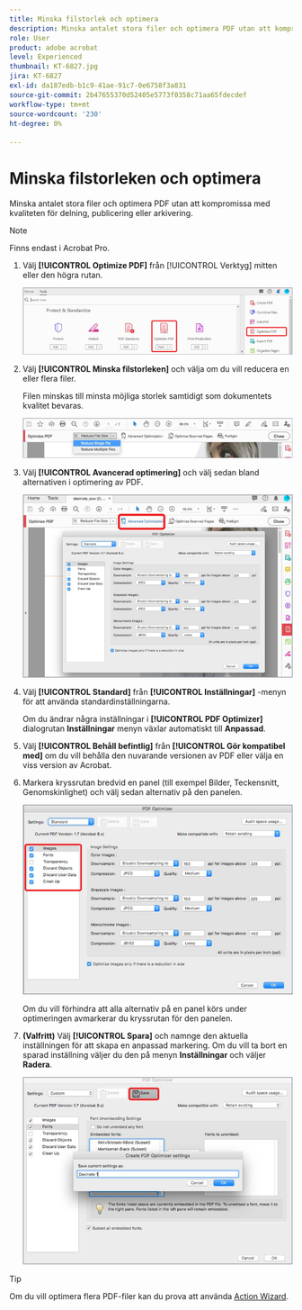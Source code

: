 ```yaml
---
title: Minska filstorlek och optimera
description: Minska antalet stora filer och optimera PDF utan att kompromissa med kvaliteten för delning, publicering eller arkivering
role: User
product: adobe acrobat
level: Experienced
thumbnail: KT-6827.jpg
jira: KT-6827
exl-id: da187edb-b1c9-41ae-91c7-0e6758f3a831
source-git-commit: 2b47655370d52405e5773f0358c71aa65fdecdef
workflow-type: tm+mt
source-wordcount: '230'
ht-degree: 0%

---
```


# Minska filstorleken och optimera

Minska antalet stora filer och optimera PDF utan att kompromissa med kvaliteten för delning, publicering eller arkivering.

>[!NOTE]
>
>Finns endast i Acrobat Pro.

1. Välj **[!UICONTROL Optimize PDF]** från [!UICONTROL Verktyg] mitten eller den högra rutan.

   ![Minska steg 1](../assets/Reduce_1.png)

1. Välj **[!UICONTROL Minska filstorleken]** och välja om du vill reducera en eller flera filer.

   Filen minskas till minsta möjliga storlek samtidigt som dokumentets kvalitet bevaras.

   ![Minska steg 2](../assets/Reduce_2.png)

1. Välj **[!UICONTROL Avancerad optimering]** och välj sedan bland alternativen i optimering av PDF.

   ![Minska steg 3](../assets/Reduce_3.png)

1. Välj **[!UICONTROL Standard]** från **[!UICONTROL Inställningar]** -menyn för att använda standardinställningarna.

   Om du ändrar några inställningar i **[!UICONTROL PDF Optimizer]** dialogrutan **Inställningar** menyn växlar automatiskt till **Anpassad**.

1. Välj **[!UICONTROL Behåll befintlig]** från **[!UICONTROL Gör kompatibel med]** om du vill behålla den nuvarande versionen av PDF eller välja en viss version av Acrobat.

1. Markera kryssrutan bredvid en panel (till exempel Bilder, Teckensnitt, Genomskinlighet) och välj sedan alternativ på den panelen.

   ![Minska steg 5](../assets/Reduce_5.png)

   Om du vill förhindra att alla alternativ på en panel körs under optimeringen avmarkerar du kryssrutan för den panelen.

1. **(Valfritt)** Välj **[!UICONTROL Spara]** och namnge den aktuella inställningen för att skapa en anpassad markering. Om du vill ta bort en sparad inställning väljer du den på menyn **Inställningar** och väljer **Radera**.

   ![Minska steg 6](../assets/Reduce_6.png)

>[!TIP]
>
>Om du vill optimera flera PDF-filer kan du prova att använda [Action Wizard](../advanced-tasks/action.md).